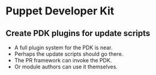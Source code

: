 <!SLIDE speculation>
# Puppet Developer Kit
## Create PDK plugins for update scripts

* A full plugin system for the PDK is near.
* Perhaps the update scripts should go there.
* The PR framework can invoke the PDK.
* Or module authors can use it themselves.
